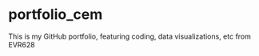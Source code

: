# portfolio_cem
This is my GitHub portfolio, featuring coding, data visualizations, etc from EVR628
